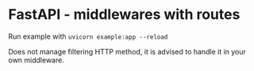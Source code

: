 # FastAPI - middlewares with routes
Run example with `uvicorn example:app --reload`

Does not manage filtering HTTP method, it is advised to handle it in your own middleware.